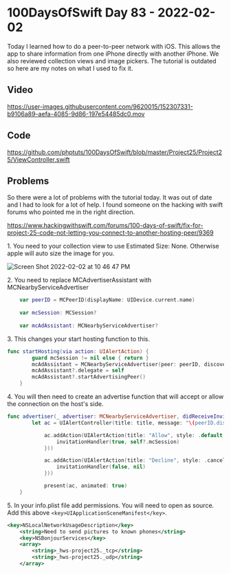 # 100DaysOfSwift Day 83 - 2022-02-02

Today I learned how to do a peer-to-peer network with iOS. This allows the app to share information from one iPhone directly with another iPhone. We also reviewed collection views and image pickers.  The tutorial is outdated so here are my notes on what I used to fix it.

## Video

https://user-images.githubusercontent.com/9620015/152307331-b9106a89-aefa-4085-9d86-197e54485dc0.mov

## Code

https://github.com/phptuts/100DaysOfSwift/blob/master/Project25/Project25/ViewController.swift

## Problems

So there were a lot of problems with the tutorial today.  It was out of date and I had to look for a lot of help.  I found someone on the hacking with swift forums who pointed me in the right direction.

https://www.hackingwithswift.com/forums/100-days-of-swift/fix-for-project-25-code-not-letting-you-connect-to-another-hosting-peer/9369

1\.  You need to your collection view to use Estimated Size: None.  Otherwise apple will auto size the image for you.

![Screen Shot 2022-02-02 at 10 46 47 PM](https://user-images.githubusercontent.com/9620015/152306363-0f213269-e631-46b6-aaba-e2d208d13287.png)

2\.  You need to replace MCAdvertiserAssistant with MCNearbyServiceAdvertiser

```swift
    var peerID = MCPeerID(displayName: UIDevice.current.name)
    
    var mcSession: MCSession?
    
    var mcAdAssistant: MCNearbyServiceAdvertiser?

```

3\. This changes your start hosting function to this.

```swift
func startHosting(via action: UIAlertAction) {
        guard mcSession != nil else { return }
        mcAdAssistant = MCNearbyServiceAdvertiser(peer: peerID, discoveryInfo: nil, serviceType: "hws-project25")
        mcAdAssistant?.delegate = self
        mcAdAssistant?.startAdvertisingPeer()
    }
```

4\. You will then need to create an advertise function that will accept or allow the connection on the host's side.

```swift
func advertiser(_ advertiser: MCNearbyServiceAdvertiser, didReceiveInvitationFromPeer peerID: MCPeerID, withContext context: Data?, invitationHandler: @escaping (Bool, MCSession?) -> Void) {
        let ac = UIAlertController(title: title, message: "\(peerID.displayName) wants to connect", preferredStyle: .alert)

            ac.addAction(UIAlertAction(title: "Allow", style: .default, handler: { [weak self] _ in
                invitationHandler(true, self?.mcSession)
            }))

            ac.addAction(UIAlertAction(title: "Decline", style: .cancel, handler: { _ in
                invitationHandler(false, nil)
            }))

            present(ac, animated: true)
    }
```

5\. In your info.plist file add permissions.  You will need to open as source.  Add this above `<key>UIApplicationSceneManifest</key>`.


```xml
<key>NSLocalNetworkUsageDescription</key>
	<string>Need to send pictures to known phones</string>
    <key>NSBonjourServices</key>
    <array>
        <string>_hws-project25._tcp</string>
        <string>_hws-project25._udp</string>
    </array>
```
